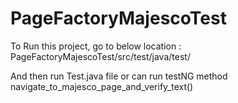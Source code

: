 # PageFactoryMajescoTest

To Run this project, go to below location : 
PageFactoryMajescoTest/src/test/java/test/

And then run Test.java file or can run testNG method navigate_to_majesco_page_and_verify_text()
